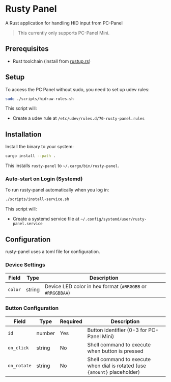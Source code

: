 # Rusty Panel

A Rust application for handling HID input from PC-Panel

> This currently only supports PC-Panel Mini.

## Prerequisites

- Rust toolchain (install from [rustup.rs](https://rustup.rs))

## Setup

To access the PC Panel without sudo, you need to set up udev rules:

```bash
sudo ./scripts/hidraw-rules.sh
```

This script will:
- Create a udev rule at `/etc/udev/rules.d/70-rusty-panel.rules`

## Installation

Install the binary to your system:

```bash
cargo install --path .
```

This installs `rusty-panel` to `~/.cargo/bin/rusty-panel`.

### Auto-start on Login (Systemd)

To run rusty-panel automatically when you log in:

```bash
./scripts/install-service.sh
```

This script will:
- Create a systemd service file at `~/.config/systemd/user/rusty-panel.service`

## Configuration

rusty-panel uses a toml file for configuration.

### Device Settings

| Field | Type | Description |
|-------|------|-------------|
| `color` | string | Device LED color in hex format (`#RRGGBB` or `#RRGGBBAA`) |

### Button Configuration

| Field | Type | Required | Description |
|-------|------|----------|-------------|
| `id` | number | Yes | Button identifier (0-3 for PC-Panel Mini) |
| `on_click` | string | No | Shell command to execute when button is pressed |
| `on_rotate` | string | No | Shell command to execute when dial is rotated (use `{amount}` placeholder) |
